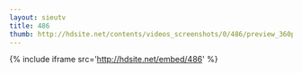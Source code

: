 ```yaml
---
layout: sieutv
title: 486
thumb: http://hdsite.net/contents/videos_screenshots/0/486/preview_360p.mp4.jpg
---
```

{% include iframe src='http://hdsite.net/embed/486' %}
 
